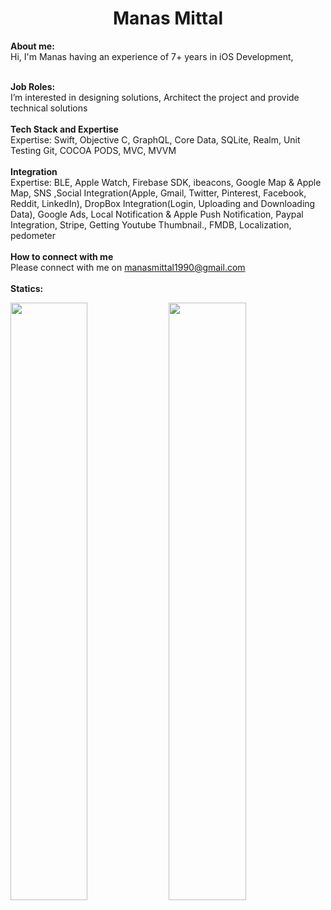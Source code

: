 </p>
<h1 align="center">
  <b>Manas Mittal</b>
</h1>
<b> About me:</b>
</br>
Hi, I'm Manas having an experience of 7+ years in iOS Development,
</br>
</br>

<b>Job Roles:</b>
<br>
I’m interested in designing solutions, Architect the project and provide technical solutions
</br>
</br>
<b>Tech Stack and Expertise</b></br>
Expertise: Swift, Objective C, GraphQL, Core Data, SQLite, Realm, Unit Testing Git, COCOA PODS, MVC, MVVM
</br>
</br>
<b>Integration</b></br>
Expertise: BLE, Apple Watch, Firebase SDK, ibeacons, Google Map & Apple Map, SNS ,Social Integration(Apple, Gmail, Twitter, Pinterest, Facebook, Reddit,
LinkedIn), DropBox Integration(Login, Uploading and Downloading Data), Google Ads, Local Notification & Apple Push Notification, Paypal Integration, Stripe, Getting Youtube Thumbnail., FMDB, Localization, pedometer
</br>
</br>
<b>How to connect with me</b>
</br>
Please connect with me on  <a style="color: blue;" href="mailto: manasmittal1990@gmail.com">manasmittal1990@gmail.com</a>
</br>
</br>
<b>Statics:</b>
<p align="left">
  <img width="49.5%" src="https://github-readme-stats.vercel.app/api?username=manasmittal&show_icons=true&theme=gruvbox&hide_border=true" />
    <img width="49.5%" src="https://github-readme-streak-stats.herokuapp.com/?user=manasmittal&theme=gruvbox&hide_border=true" />
</p>
<br>


